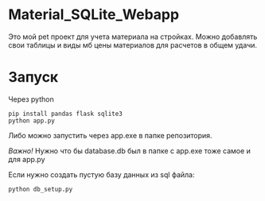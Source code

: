 ﻿# Material_SQLite_Webapp
Это мой pet проект для учета материала на стройках. Можно добавлять свои таблицы и виды мб цены материалов для расчетов в общем удачи.

# Запуск
Через python
```
pip install pandas flask sqlite3
python app.py
```
Либо можно запустить через app.exe в папке репозитория.

*Важно!* Нужно что бы database.db был в папке с app.exe тоже самое и для app.py

Если нужно создать пустую базу данных из sql файла:
```
python db_setup.py
```

